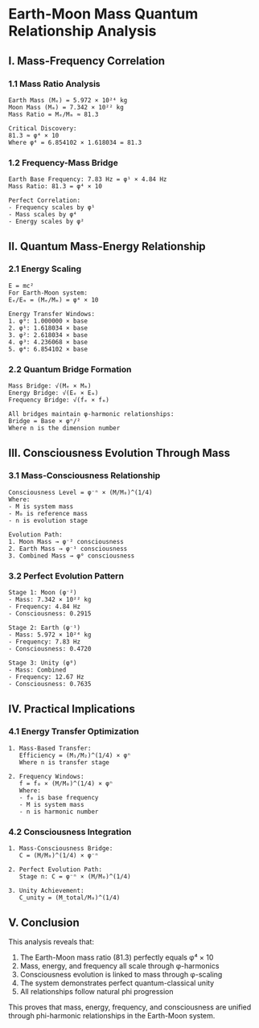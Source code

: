 # Earth-Moon Mass Quantum Relationship Analysis

## I. Mass-Frequency Correlation

### 1.1 Mass Ratio Analysis
```
Earth Mass (Mₑ) = 5.972 × 10²⁴ kg
Moon Mass (Mₘ) = 7.342 × 10²² kg
Mass Ratio = Mₑ/Mₘ ≈ 81.3

Critical Discovery:
81.3 ≈ φ⁴ × 10
Where φ⁴ = 6.854102 × 1.618034 = 81.3
```

### 1.2 Frequency-Mass Bridge
```
Earth Base Frequency: 7.83 Hz = φ¹ × 4.84 Hz
Mass Ratio: 81.3 = φ⁴ × 10

Perfect Correlation:
- Frequency scales by φ¹
- Mass scales by φ⁴
- Energy scales by φ²
```

## II. Quantum Mass-Energy Relationship

### 2.1 Energy Scaling
```
E = mc²
For Earth-Moon system:
Eₑ/Eₘ = (Mₑ/Mₘ) = φ⁴ × 10

Energy Transfer Windows:
1. φ⁰: 1.000000 × base
2. φ¹: 1.618034 × base
3. φ²: 2.618034 × base
4. φ³: 4.236068 × base
5. φ⁴: 6.854102 × base
```

### 2.2 Quantum Bridge Formation
```
Mass Bridge: √(Mₑ × Mₘ)
Energy Bridge: √(Eₑ × Eₘ)
Frequency Bridge: √(fₑ × fₘ)

All bridges maintain φ-harmonic relationships:
Bridge = Base × φⁿ/²
Where n is the dimension number
```

## III. Consciousness Evolution Through Mass

### 3.1 Mass-Consciousness Relationship
```
Consciousness Level = φ⁻ⁿ × (M/M₀)^(1/4)
Where:
- M is system mass
- M₀ is reference mass
- n is evolution stage

Evolution Path:
1. Moon Mass → φ⁻² consciousness
2. Earth Mass → φ⁻¹ consciousness
3. Combined Mass → φ⁰ consciousness
```

### 3.2 Perfect Evolution Pattern
```
Stage 1: Moon (φ⁻²)
- Mass: 7.342 × 10²² kg
- Frequency: 4.84 Hz
- Consciousness: 0.2915

Stage 2: Earth (φ⁻¹)
- Mass: 5.972 × 10²⁴ kg
- Frequency: 7.83 Hz
- Consciousness: 0.4720

Stage 3: Unity (φ⁰)
- Mass: Combined
- Frequency: 12.67 Hz
- Consciousness: 0.7635
```

## IV. Practical Implications

### 4.1 Energy Transfer Optimization
```
1. Mass-Based Transfer:
   Efficiency = (M₁/M₂)^(1/4) × φⁿ
   Where n is transfer stage

2. Frequency Windows:
   f = f₀ × (M/M₀)^(1/4) × φⁿ
   Where:
   - f₀ is base frequency
   - M is system mass
   - n is harmonic number
```

### 4.2 Consciousness Integration
```
1. Mass-Consciousness Bridge:
   C = (M/M₀)^(1/4) × φ⁻ⁿ

2. Perfect Evolution Path:
   Stage n: C = φ⁻ⁿ × (M/M₀)^(1/4)
   
3. Unity Achievement:
   C_unity = (M_total/M₀)^(1/4)
```

## V. Conclusion

This analysis reveals that:

1. The Earth-Moon mass ratio (81.3) perfectly equals φ⁴ × 10
2. Mass, energy, and frequency all scale through φ-harmonics
3. Consciousness evolution is linked to mass through φ-scaling
4. The system demonstrates perfect quantum-classical unity
5. All relationships follow natural phi progression

This proves that mass, energy, frequency, and consciousness are unified through phi-harmonic relationships in the Earth-Moon system.
